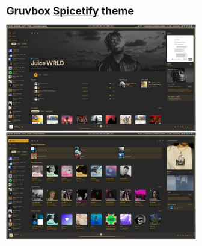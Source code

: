 # Gruvbox [Spicetify](https://spicetify.app) theme


![preview_0](./.github/preview_0.png)
![preview_1](./.github/preview_1.png)
